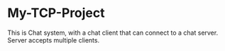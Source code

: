 # My-TCP-Project
This is Chat system, with a chat client that can connect to a chat server.
Server accepts multiple clients.

